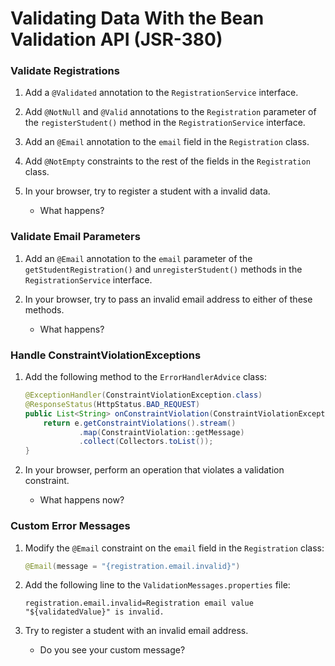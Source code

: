 # Validating Data With the Bean Validation API (JSR-380)

### Validate Registrations

1. Add a ```@Validated``` annotation to the ```RegistrationService``` interface.

2. Add ```@NotNull``` and ```@Valid``` annotations to the ```Registration``` parameter of the ```registerStudent()``` method in the ```RegistrationService``` interface.

3. Add an ```@Email``` annotation to the ```email``` field in the ```Registration``` class.
    
4. Add ```@NotEmpty``` constraints to the rest of the fields in the ```Registration``` class.

5. In your browser, try to register a student with a invalid data.
       
    - What happens?
   

### Validate Email Parameters

1. Add an ```@Email``` annotation to the ```email``` parameter of the ```getStudentRegistration()``` and ```unregisterStudent()``` methods in the ```RegistrationService``` interface.

2. In your browser, try to pass an invalid email address to either of these methods.

    - What happens?

### Handle ConstraintViolationExceptions

1. Add the following method to the ```ErrorHandlerAdvice``` class:

    ```java
    @ExceptionHandler(ConstraintViolationException.class)
    @ResponseStatus(HttpStatus.BAD_REQUEST)
    public List<String> onConstraintViolation(ConstraintViolationException e) {
        return e.getConstraintViolations().stream()
                .map(ConstraintViolation::getMessage)
                .collect(Collectors.toList());
    }
    ```

2. In your browser, perform an operation that violates a validation constraint.

    - What happens now?
           
### Custom Error Messages

1. Modify the ```@Email``` constraint on the ```email``` field in the ```Registration``` class:

    ```java
    @Email(message = "{registration.email.invalid}")
    ```
2. Add the following line to the ```ValidationMessages.properties``` file:

    ```properties
    registration.email.invalid=Registration email value "${validatedValue}" is invalid.
    ```

2. Try to register a student with an invalid email address.

    - Do you see your custom message?